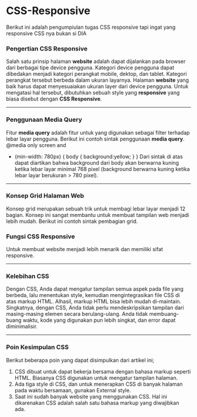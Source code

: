 # CSS-Responsive
Berikut ini adalah pengumpiulan tugas CSS responsive tapi ingat yang responsive CSS nya bukan si DIA
### **Pengertian CSS Responsive**
Salah satu prinsip halaman **website** adalah dapat dijalankan pada browser dari berbagai tipe device pengguna. Kategori device pengguna dapat dibedakan menjadi kategori perangkat mobile, dektop, dan tablet. Kategori perangkat tersebut berbeda dalam ukuran layarnya. Halaman **website** yang baik harus dapat menyesuaiakan ukuran layer dari device pengguna. Untuk mengatasi hal tersebut, dibutuhkan sebuah style yang **responsive** yang biasa disebut dengan **CSS Responsive**.
_______________________________________________________________________________________

### Penggunaan Media Query
Fitur **media query** adalah fitur untuk yang digunakan sebagai filter terhadap lebar layar pengguna. Berikut ini contoh sintak penggunaan **media query**. @media only screen and 
* (min-width: 780px) {  body {   background:yellow; } } 
Dari sintak di atas dapat diartikan bahwa background dari body akan berwarna kuning ketika lebar layar minimal 768 pixel (background berwarna kuning ketika lebar layar berukuran > 780 pixel). 
_______________________________________________________________________________________

### Konsep Grid Halaman Web
Konsep grid merupakan sebuah trik untuk membagi lebar layar menjadi 12 bagian. Konsep ini sangat membantu untuk membuat tampilan web menjadi lebih mudah. Berikut ini contoh sintak pembagian grid. 
### Fungsi CSS Responsive
Untuk membuat website menjadi lebih menarik dan memiliki sifat responsive.
__________________________________________________________________________________________

### Kelebihan CSS
Dengan CSS, Anda dapat mengatur tampilan semua aspek pada file yang berbeda, lalu menentukan style, kemudian mengintegrasikan file CSS di atas markup HTML. Alhasil, markup HTML bisa lebih mudah di-maintain.
Singkatnya, dengan CSS, Anda tidak perlu mendeskripsikan tampilan dari masing-masing elemen secara berulang-ulang. Anda tidak membuang-buang waktu, kode yang digunakan pun lebih singkat, dan error dapat diminimalisir.

_____________________________________________________________________________________________
 ### Poin Kesimpulan CSS
 Berikut beberapa poin yang dapat disimpulkan dari artikel ini;

1. CSS dibuat untuk dapat bekerja bersama dengan bahasa markup seperti HTML. Biasanya CSS digunakan untuk mengatur tampilan halaman.
2. Ada tiga style di CSS, dan untuk menerapkan CSS di banyak halaman pada waktu bersamaan, gunakan External style.
3. Saat ini sudah banyak website yang menggunakan CSS. Hal ini dikarenakan CSS adalah salah satu bahasa markup yang diwajibkan ada.
